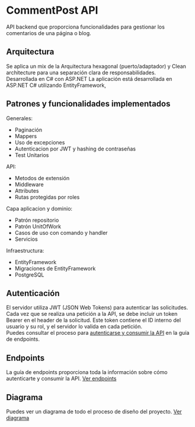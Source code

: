 # CommentPost API

API backend que proporciona funcionalidades para gestionar los comentarios de una página o blog.


## Arquitectura

Se aplica un mix de la Arquitectura hexagonal (puerto/adaptador) y Clean architecture para una separación clara de responsabilidades.  
Desarrollada en C# con ASP.NET
La aplicación está desarrollada en ASP.NET C# utilizando EntityFramework,


## Patrones y funcionalidades implementados

Generales:
- Paginación
- Mappers
- Uso de excepciones
- Autenticacion por JWT y hashing de contraseñas
- Test Unitarios

API:
- Metodos de extensión
- Middleware
- Attributes
- Rutas protegidas por roles

Capa aplicacion y dominio:
- Patrón repositorio
- Patrón UnitOfWork
- Casos de uso con comando y handler
- Servicios

Infraestructura:
- EntityFramework
- Migraciones de EntityFramework
- PostgreSQL


## Autenticación

El servidor utiliza JWT (JSON Web Tokens) para autenticar las solicitudes. Cada vez que se realiza una petición a la API, se debe incluir un token Bearer en el header de la solicitud. Este token contiene el ID interno del usuario y su rol, y el servidor lo valida en cada petición.  
Puedes consultar el proceso para [autenticarse y consumir la API](./endpoints.md#Autenticación) en la guía de endpoints.


## Endpoints

La guía de endpoints proporciona toda la información sobre cómo autenticarte y consumir la API.
[Ver endpoints](./endpoints.md)


## Diagrama

Puedes ver un diagrama de todo el proceso de diseño del proyecto.
[Ver diagrama](./CommentPostDiagram.png)